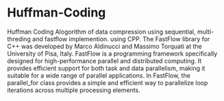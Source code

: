 # Huffman-Coding
Huffman Coding Alogorithm of data compression using sequential, multi-threding and fastflow implemention.
using CPP.
The FastFlow library for C++ was developed by Marco Aldinucci and Massimo Torquati at the University of Pisa, Italy. FastFlow is a programming framework specifically designed for high-performance parallel and distributed computing. It provides efficient support for both task and data parallelism, making it suitable for a wide range of parallel applications.
In FastFlow, the parallel_for class provides a simple and efficient way to parallelize loop iterations across multiple processing elements.
